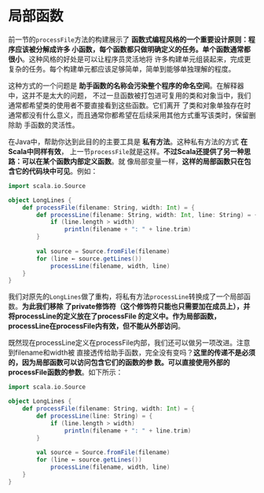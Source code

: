 局部函数
================================================================================
前一节的`processFile`方法的构建展示了 **函数式编程风格的一个重要设计原则：程序应该被分解成许多
小函数，每个函数都只做明确定义的任务。单个函数通常都很小**。这种风格的好处是可以让程序员灵活地将
许多构建单元组装起来，完成更复杂的任务。每个构建单元都应该足够简单，简单到能够单独理解的程度。

这种方式的一个问题是 **助手函数的名称会污染整个程序的命名空间**。在解释器中，这并不是太大的问题，
不过一旦函数被打包进可复用的类和对象当中，我们通常都希望类的使用者不要直接看到这些函数。它们离开
了类和对象单独存在时通常都没有什么意义，而且通常你都希望在后续采用其他方式重写该类时，保留删除助
手函数的灵活性。

在Java中，帮助你达到此目的的主要工具是 **私有方法**。这种私有方法的方式 **在Scala中同样有效**，
上一节`processFile`就是这样。**不过Scala还提供了另一种思路：可以在某个函数内部定义函数**。就
像局部变量一样，**这样的局部函数只在包含它的代码块中可见**。例如：
```scala
import scala.io.Source

object LongLines {
    def processFile(filename: String, width: Int) = {
        def processLine(filename: String, width: Int, line: String) = {
            if (line.length > width)
                println(filename + ": " + line.trim)
        }
        
        val source = Source.fromFile(filename)
        for (line ← source.getLines())
            processLine(filename, width, line)
    }
}
```
我们对原先的`LongLines`做了重构，将私有方法`processLine`转换成了一个局部函数。**为此我们移除
了private修饰符（这个修饰符只能也只需要加在成员上），并将processLine的定义放在了processFile
的定义中。作为局部函数，processLine在processFile内有效，但不能从外部访问**。

既然现在processLine定义在processFile内部，我们还可以做另一项改进。注意到filename和width被
直接透传给助手函数，完全没有变吗？**这里的传递不是必须的，因为局部函数可以访问包含它们的函数的参
数。可以直接使用外部的processFile函数的参数**。如下所示：
```scala
import scala.io.Source

object LongLines {
    def processFile(filename: String, width: Int) = {
        def processLine(line: String) = {
            if (line.length > width)
                println(filename + ": " + line.trim)
        }
        
        val source = Source.fromFile(filename)
        for (line ← source.getLines())
            processLine(filename, width, line)
    }
}
```



